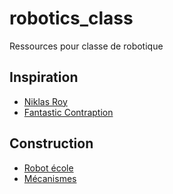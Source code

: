 # robotics_class
Ressources pour classe de robotique

## Inspiration

- [Niklas Roy](https://www.niklasroy.com/#menuTop)
- [Fantastic Contraption](http://fantasticcontraption.com/original/)

## Construction

- [Robot école](https://education.lego.com/en-us/support/mindstorms-ev3/building-instructions#robot) 
- [Mécanismes](https://education.lego.com/en-us/support/mindstorms-ev3/building-instructions#building-DEP-)

